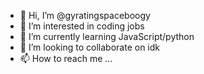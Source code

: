 - 👋 Hi, I’m @gyratingspaceboogy
- 👀 I’m interested in coding jobs
- 🌱 I’m currently learning JavaScript/python
- 💞️ I’m looking to collaborate on idk
- 📫 How to reach me ...

<!---
gyratingspaceboogy/gyratingspaceboogy is a ✨ special ✨ repository because its `README.md` (this file) appears on your GitHub profile.
You can click the Preview link to take a look at your changes.
--->
